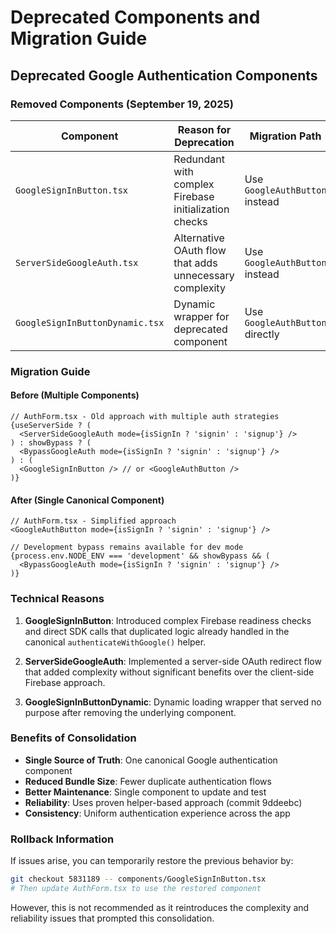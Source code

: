 # Deprecated Components and Migration Guide

## Deprecated Google Authentication Components

### Removed Components (September 19, 2025)

| Component | Reason for Deprecation | Migration Path |
|-----------|----------------------|-----------------|
| `GoogleSignInButton.tsx` | Redundant with complex Firebase initialization checks | Use `GoogleAuthButton` instead |
| `ServerSideGoogleAuth.tsx` | Alternative OAuth flow that adds unnecessary complexity | Use `GoogleAuthButton` instead |
| `GoogleSignInButtonDynamic.tsx` | Dynamic wrapper for deprecated component | Use `GoogleAuthButton` directly |

### Migration Guide

#### Before (Multiple Components)
```tsx
// AuthForm.tsx - Old approach with multiple auth strategies
{useServerSide ? (
  <ServerSideGoogleAuth mode={isSignIn ? 'signin' : 'signup'} />
) : showBypass ? (
  <BypassGoogleAuth mode={isSignIn ? 'signin' : 'signup'} />
) : (
  <GoogleSignInButton /> // or <GoogleAuthButton />
)}
```

#### After (Single Canonical Component)
```tsx
// AuthForm.tsx - Simplified approach
<GoogleAuthButton mode={isSignIn ? 'signin' : 'signup'} />

// Development bypass remains available for dev mode
{process.env.NODE_ENV === 'development' && showBypass && (
  <BypassGoogleAuth mode={isSignIn ? 'signin' : 'signup'} />
)}
```

### Technical Reasons

1. **GoogleSignInButton**: Introduced complex Firebase readiness checks and direct SDK calls that duplicated logic already handled in the canonical `authenticateWithGoogle()` helper.

2. **ServerSideGoogleAuth**: Implemented a server-side OAuth redirect flow that added complexity without significant benefits over the client-side Firebase approach.

3. **GoogleSignInButtonDynamic**: Dynamic loading wrapper that served no purpose after removing the underlying component.

### Benefits of Consolidation

- **Single Source of Truth**: One canonical Google authentication component
- **Reduced Bundle Size**: Fewer duplicate authentication flows
- **Better Maintenance**: Single component to update and test
- **Reliability**: Uses proven helper-based approach (commit 9ddeebc)
- **Consistency**: Uniform authentication experience across the app

### Rollback Information

If issues arise, you can temporarily restore the previous behavior by:

```bash
git checkout 5831189 -- components/GoogleSignInButton.tsx
# Then update AuthForm.tsx to use the restored component
```

However, this is not recommended as it reintroduces the complexity and reliability issues that prompted this consolidation.